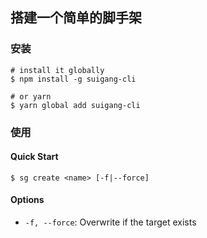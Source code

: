 ## 搭建一个简单的脚手架

### 安装

```shell
# install it globally
$ npm install -g suigang-cli

# or yarn
$ yarn global add suigang-cli
```

### 使用 

#### Quick Start 

```shell
$ sg create <name> [-f|--force]
```

#### Options

- `-f, --force`: Overwrite if the target exists